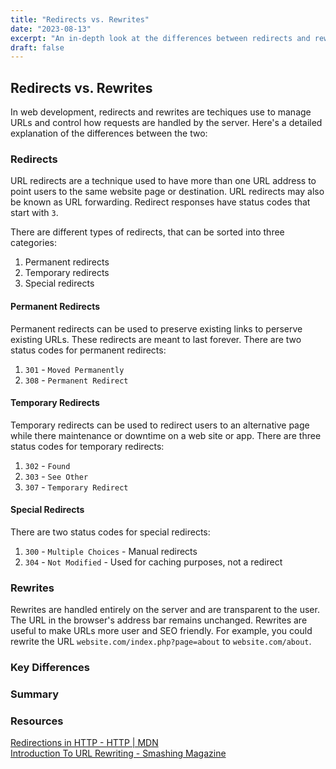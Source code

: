 ```yaml
---
title: "Redirects vs. Rewrites"
date: "2023-08-13"
excerpt: "An in-depth look at the differences between redirects and rewrites in web development."
draft: false
---
```


## Redirects vs. Rewrites

In web development, redirects and rewrites are techiques use to manage URLs and control how requests are handled by the server. Here's a detailed explanation of the differences between the two:

### Redirects

URL redirects are a technique used to have more than one URL address to point users to the same website page or destination. URL redirects may also be known as URL forwarding. Redirect responses have status codes that start with `3`.

There are different types of redirects, that can be sorted into three categories:

1. Permanent redirects
2. Temporary redirects
3. Special redirects

#### Permanent Redirects

Permanent redirects can be used to preserve existing links to perserve existing URLs. These redirects are meant to last forever. There are two status codes for permanent redirects:

1. `301` - `Moved Permanently`
2. `308` - `Permanent Redirect`

#### Temporary Redirects

Temporary redirects can be used to redirect users to an alternative page while there maintenance or downtime on a web site or app. There are three status codes for temporary redirects:

1. `302` - `Found`
2. `303` - `See Other`
3. `307` - `Temporary Redirect`

#### Special Redirects

There are two status codes for special redirects:

1. `300` - `Multiple Choices` - Manual redirects
2. `304` - `Not Modified` - Used for caching purposes, not a redirect

### Rewrites

Rewrites are handled entirely on the server and are transparent to the user. The URL in the browser's address bar remains unchanged. Rewrites are useful to make URLs more user and SEO friendly. For example, you could rewrite the URL `website.com/index.php?page=about` to `website.com/about`.

### Key Differences

### Summary

### Resources

[Redirections in HTTP - HTTP | MDN](https://developer.mozilla.org/en-US/docs/Web/HTTP/Redirections)  
[Introduction To URL Rewriting - Smashing Magazine](https://www.smashingmagazine.com/2011/11/introduction-to-url-rewriting/)
